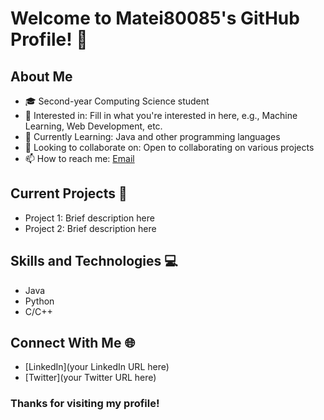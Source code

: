 # Welcome to Matei80085's GitHub Profile! 👋

## About Me
- 🎓 Second-year Computing Science student
- 🎯 Interested in: Fill in what you're interested in here, e.g., Machine Learning, Web Development, etc.
- 🌱 Currently Learning: Java and other programming languages
- 💞️ Looking to collaborate on: Open to collaborating on various projects
- 📫 How to reach me: [Email](mailto:your_email_here@example.com)

## Current Projects 🚀
- Project 1: Brief description here
- Project 2: Brief description here

## Skills and Technologies 💻
- Java
- Python
- C/C++

## Connect With Me 🌐
- [LinkedIn](your LinkedIn URL here)
- [Twitter](your Twitter URL here)

### Thanks for visiting my profile!
